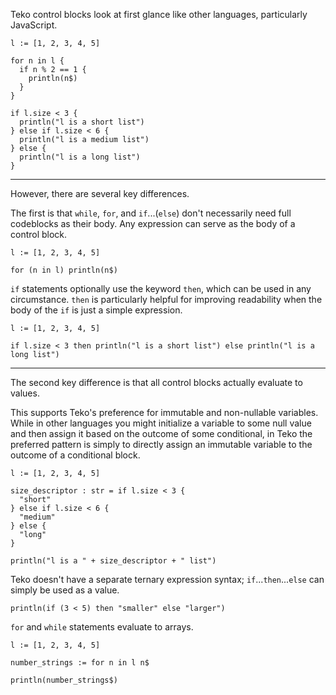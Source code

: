 Teko control blocks look at first glance like other languages,
particularly JavaScript.

```
l := [1, 2, 3, 4, 5]

for n in l {
  if n % 2 == 1 {
    println(n$)
  }
}

if l.size < 3 {
  println("l is a short list")
} else if l.size < 6 {
  println("l is a medium list")
} else {
  println("l is a long list")
}
```

---

However, there are several key differences.

The first is that `while`, `for`, and `if`...(`else`) don't necessarily need
full codeblocks as their body. Any expression can serve as the body of a control 
block.

```
l := [1, 2, 3, 4, 5]

for (n in l) println(n$)
```

`if` statements optionally use the keyword `then`, which can be used in any
circumstance. `then` is particularly helpful for improving readability when
the body of the `if` is just a simple expression.

```
l := [1, 2, 3, 4, 5]

if l.size < 3 then println("l is a short list") else println("l is a long list")
```

---

The second key difference is that all control blocks actually evaluate to
values.

This supports Teko's preference for immutable and non-nullable variables.
While in other languages you might initialize a variable to some null value
and then assign it based on the outcome of some conditional, in Teko the
preferred pattern is simply to directly assign an immutable variable to the
outcome of a conditional block.

```
l := [1, 2, 3, 4, 5]

size_descriptor : str = if l.size < 3 {
  "short"
} else if l.size < 6 {
  "medium"
} else {
  "long"
}

println("l is a " + size_descriptor + " list")
```

Teko doesn't have a separate ternary expression syntax; `if`...`then`...`else`
can simply be used as a value.

```
println(if (3 < 5) then "smaller" else "larger")
```

`for` and `while` statements evaluate to arrays.

```
l := [1, 2, 3, 4, 5]

number_strings := for n in l n$

println(number_strings$)
```
